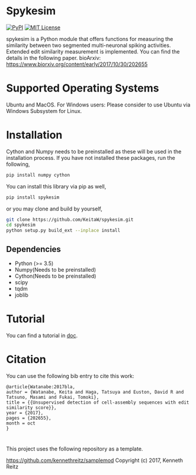 # Spykesim
[![PyPI](https://img.shields.io/pypi/v/spykesim.svg)](https://pypi.org/project/spykesim/0.1.0/)
[![MIT License](http://img.shields.io/badge/license-MIT-blue.svg?style=flat)](LICENSE)

spykesim is a Python module that offers functions for measuring the similarity between two segmented multi-neuronal spiking activities.
Extended edit similarity measurement is implemented. You can find the details in the following paper.
bioArxiv: https://www.biorxiv.org/content/early/2017/10/30/202655
# Supported Operating Systems
Ubuntu and MacOS. For Windows users: Please consider to use Ubuntu via Windows Subsystem for Linux.

# Installation
Cython and Numpy needs to be preinstalled as these will be used in the installation process.
If you have not installed these packages, run the following,
```bash
pip install numpy cython
```
You can install this library via pip as well,
```bash
pip install spykesim
```
or you may clone and build by yourself,
```bash
git clone https://github.com/KeitaW/spykesim.git
cd spykesim
python setup.py build_ext --inplace install
```

## Dependencies

- Python (>= 3.5)
- Numpy(Needs to be preinstalled)
- Cython(Needs to be preinstalled)
- scipy
- tqdm
- joblib

# Tutorial 
You can find a tutorial in [doc](https://github.com/KeitaW/spykesim/blob/master/docs/tutorial.ipynb).

# Citation
You can use the following bib entry to cite this work:
```
@article{Watanabe:2017bla,
author = {Watanabe, Keita and Haga, Tatsuya and Euston, David R and Tatsuno, Masami and Fukai, Tomoki},
title = {{Unsupervised detection of cell-assembly sequences with edit similarity score}},
year = {2017},
pages = {202655},
month = oct
}
```

# 


This project uses the following repository as a template.

https://github.com/kennethreitz/samplemod 
Copyright (c) 2017, Kenneth Reitz

